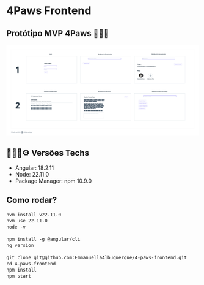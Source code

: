 # 4Paws Frontend

## Protótipo MVP 4Paws 🐾🐕‍🦺
![MVP4PawsFrontendAngular](MVP4PawsFrontendAngular.png)

##  👩🏽‍💻⚙️ Versões Techs
- Angular: 18.2.11
- Node: 22.11.0
- Package Manager: npm 10.9.0

## Como rodar?
```shell
nvm install v22.11.0
nvm use 22.11.0
node -v

npm install -g @angular/cli
ng version

git clone git@github.com:EmmanuellaAlbuquerque/4-paws-frontend.git
cd 4-paws-frontend
npm install
npm start
```

